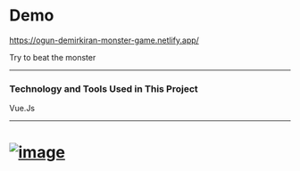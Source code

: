 # Demo
https://ogun-demirkiran-monster-game.netlify.app/

Try to beat the monster

----


### Technology and Tools Used in This Project
Vue.Js

---

# [![image](https://r.resimlink.com/096Gw.png)](https://resimlink.com/096Gw)
